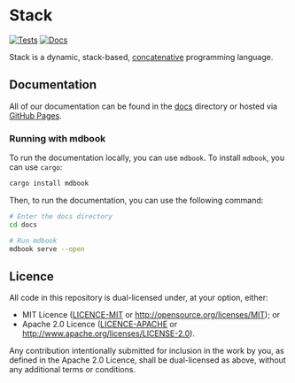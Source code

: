 # Stack

[![Tests](https://github.com/Vandesm14/stack/actions/workflows/tests.yml/badge.svg)](https://github.com/Vandesm14/stack/actions/workflows/tests.yml)
[![Docs](https://github.com/Vandesm14/stack/actions/workflows/deploy_book.yml/badge.svg?branch=main)](https://vandesm14.github.io/stack/)

Stack is a dynamic, stack-based, [concatenative] programming language.

## Documentation

All of our documentation can be found in the [docs](./docs) directory or hosted via [GitHub Pages](https://vandesm14.github.io/stack/).

### Running with mdbook

To run the documentation locally, you can use `mdbook`. To install `mdbook`, you can use `cargo`:

```sh
cargo install mdbook
```

Then, to run the documentation, you can use the following command:

```sh
# Enter the docs directory
cd docs

# Run mdbook
mdbook serve --open
```

## Licence

All code in this repository is dual-licensed under, at your option, either:

- MIT Licence ([LICENCE-MIT](./LICENCE-MIT) or http://opensource.org/licenses/MIT); or
- Apache 2.0 Licence ([LICENCE-APACHE](./LICENCE-APACHE) or http://www.apache.org/licenses/LICENSE-2.0).

Any contribution intentionally submitted for inclusion in the work by you, as defined in the Apache 2.0 Licence, shall be dual-licensed as above, without any additional terms or conditions.

[concatenative]: https://concatenative.org/

